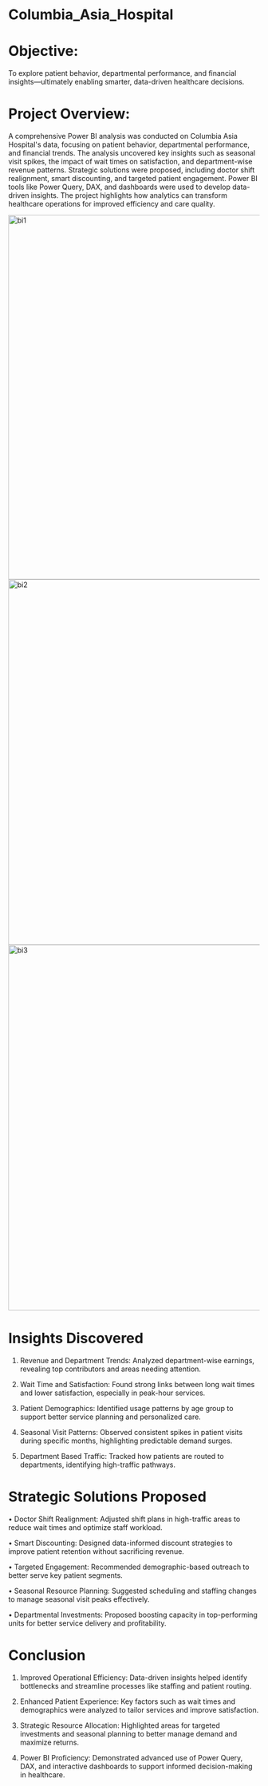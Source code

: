 # Columbia_Asia_Hospital

# Objective: 
To explore patient behavior, departmental performance, and financial insights—ultimately enabling smarter, data-driven healthcare decisions.

# Project Overview:
A comprehensive Power BI analysis was conducted on Columbia Asia Hospital's data, focusing on patient behavior, departmental performance, and financial trends. The analysis uncovered key insights such as seasonal visit spikes, the impact of wait times on satisfaction, and department-wise revenue patterns. Strategic solutions were proposed, including doctor shift realignment, smart discounting, and targeted patient engagement. Power BI tools like Power Query, DAX, and dashboards were used to develop data-driven insights. The project highlights how analytics can transform healthcare operations for improved efficiency and care quality.


<img width="1300" height="731" alt="bi1" src="https://github.com/user-attachments/assets/fc52fd91-60e4-46ae-8900-456dd78bd606" />  <img width="1305" height="733" alt="bi2" src="https://github.com/user-attachments/assets/41e03c67-0350-4780-adab-f6914ce1e85a" />  <img width="1301" height="733" alt="bi3" src="https://github.com/user-attachments/assets/03dc6ee7-bf12-4a89-9880-51c1d9f41635" />

# Insights Discovered

1. Revenue and Department Trends: Analyzed department-wise earnings, revealing top contributors and areas needing attention.

2. Wait Time and Satisfaction: Found strong links between long wait times and lower satisfaction, especially in peak-hour services.
   
3. Patient Demographics: Identified usage patterns by age group to support better service planning and personalized care.

4. Seasonal Visit Patterns: Observed consistent spikes in patient visits during specific months, highlighting predictable demand surges.

5. Department Based Traffic: Tracked how patients are routed to departments, identifying high-traffic pathways.

# Strategic Solutions Proposed
• Doctor Shift Realignment: Adjusted shift plans in high-traffic areas to reduce wait times and optimize staff workload.

• Smart Discounting: Designed data-informed discount strategies to improve patient retention without sacrificing revenue.

• Targeted Engagement: Recommended demographic-based outreach to better serve key patient segments.

• Seasonal Resource Planning: Suggested scheduling and staffing changes to manage seasonal visit peaks effectively.

• Departmental Investments: Proposed boosting capacity in top-performing units for better service delivery and profitability.

# Conclusion
1. Improved Operational Efficiency: Data-driven insights helped identify bottlenecks and streamline processes like staffing and patient routing.

2. Enhanced Patient Experience: Key factors such as wait times and demographics were analyzed to tailor services and improve satisfaction.

3. Strategic Resource Allocation: Highlighted areas for targeted investments and seasonal planning to better manage demand and maximize returns.

4. Power BI Proficiency: Demonstrated advanced use of Power Query, DAX, and interactive dashboards to support informed decision-making in healthcare.
